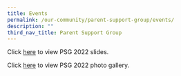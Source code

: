 ```yaml
---
title: Events
permalink: /our-community/parent-support-group/events/
description: ""
third_nav_title: Parent Support Group
---
```

Click [here](https://victoria-moe-edu-sg-admin.cwp.sg/wp-content/uploads/2022/01/PSG-PPT-2022.pdf) to view PSG 2022 slides.

Click [here](https://drive.google.com/drive/folders/1JkZe3jOFvRIHp8NeSz6h624EIa_TqBN6?usp=sharing) to view PSG 2022 photo gallery.